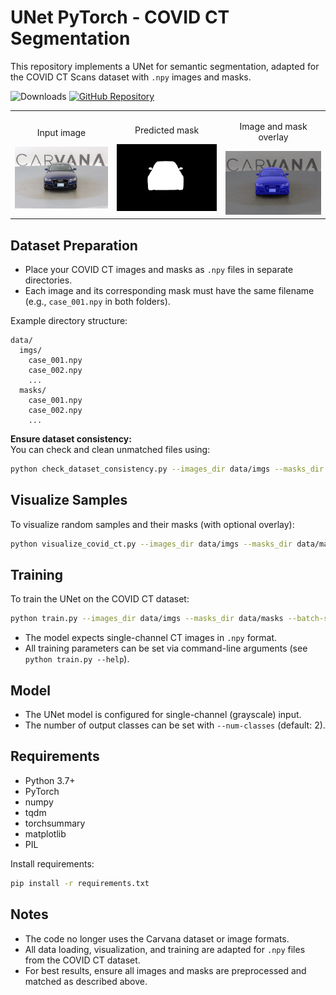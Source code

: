 # UNet PyTorch - COVID CT Segmentation

This repository implements a UNet for semantic segmentation, adapted for the COVID CT Scans dataset with `.npy` images and masks.

![Downloads](https://img.shields.io/github/downloads/yakhyo/unet-pytorch/total) [![GitHub Repository](https://img.shields.io/badge/GitHub-Repository-blue?logo=github)](https://github.com/yakhyo/unet-pytorch)

<table>
  <tr>
    <td style="text-align: center;">
      <p>Input image</p>
      <img src="assets/image.jpg" alt="Input image" width="250">
    </td>
    <td style="text-align: center;">
      <p>Predicted mask</p>
      <img src="assets/image_mask.png" alt="Predicted mask" width="250">
    </td>
    <td style="text-align: center;">
      <p>Image and mask overlay</p>
      <img src="assets/image_overlay.png" alt="Image and mask overlay" width="250">
    </td>
  </tr>
</table>

## Dataset Preparation

- Place your COVID CT images and masks as `.npy` files in separate directories.
- Each image and its corresponding mask must have the same filename (e.g., `case_001.npy` in both folders).

Example directory structure:
```
data/
  imgs/
    case_001.npy
    case_002.npy
    ...
  masks/
    case_001.npy
    case_002.npy
    ...
```

**Ensure dataset consistency:**  
You can check and clean unmatched files using:
```sh
python check_dataset_consistency.py --images_dir data/imgs --masks_dir data/masks --clean
```

## Visualize Samples

To visualize random samples and their masks (with optional overlay):
```sh
python visualize_covid_ct.py --images_dir data/imgs --masks_dir data/masks --num_samples 4 --overlay
```

## Training

To train the UNet on the COVID CT dataset:
```sh
python train.py --images_dir data/imgs --masks_dir data/masks --batch-size 4 --epochs 10
```
- The model expects single-channel CT images in `.npy` format.
- All training parameters can be set via command-line arguments (see `python train.py --help`).

## Model

- The UNet model is configured for single-channel (grayscale) input.
- The number of output classes can be set with `--num-classes` (default: 2).

## Requirements

- Python 3.7+
- PyTorch
- numpy
- tqdm
- torchsummary
- matplotlib
- PIL

Install requirements:
```sh
pip install -r requirements.txt
```

## Notes

- The code no longer uses the Carvana dataset or image formats.
- All data loading, visualization, and training are adapted for `.npy` files from the COVID CT dataset.
- For best results, ensure all images and masks are preprocessed and matched as described above.
